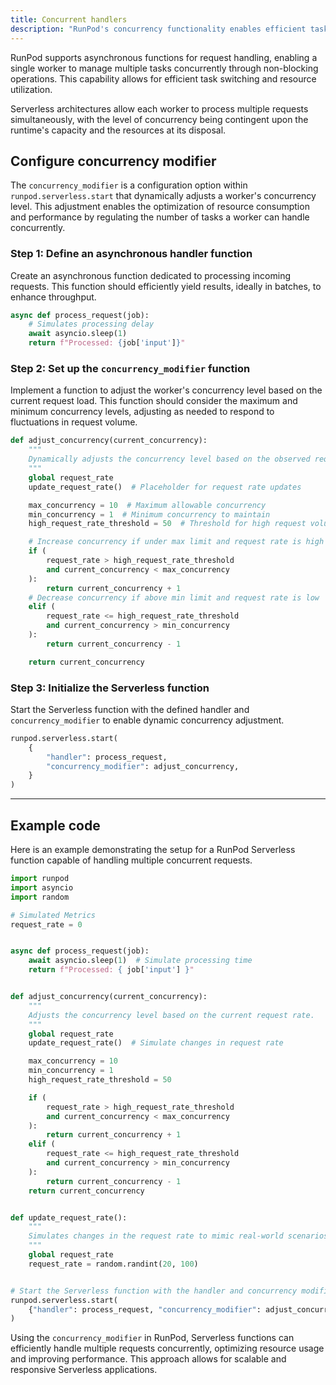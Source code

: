 ```yaml
---
title: Concurrent handlers
description: "RunPod's concurrency functionality enables efficient task handling through asynchronous requests, allowing a single worker to manage multiple tasks concurrently. The concurrency_modifier configures the worker's concurrency level to optimize resource consumption and performance."
---
```


RunPod supports asynchronous functions for request handling, enabling a single worker to manage multiple tasks concurrently through non-blocking operations. This capability allows for efficient task switching and resource utilization.

Serverless architectures allow each worker to process multiple requests simultaneously, with the level of concurrency being contingent upon the runtime's capacity and the resources at its disposal.

## Configure concurrency modifier

The `concurrency_modifier` is a configuration option within `runpod.serverless.start` that dynamically adjusts a worker's concurrency level. This adjustment enables the optimization of resource consumption and performance by regulating the number of tasks a worker can handle concurrently.

### Step 1: Define an asynchronous handler function

Create an asynchronous function dedicated to processing incoming requests.
This function should efficiently yield results, ideally in batches, to enhance throughput.

```python
async def process_request(job):
    # Simulates processing delay
    await asyncio.sleep(1)
    return f"Processed: {job['input']}"
```

### Step 2: Set up the `concurrency_modifier` function

Implement a function to adjust the worker's concurrency level based on the current request load.
This function should consider the maximum and minimum concurrency levels, adjusting as needed to respond to fluctuations in request volume.

```python
def adjust_concurrency(current_concurrency):
    """
    Dynamically adjusts the concurrency level based on the observed request rate.
    """
    global request_rate
    update_request_rate()  # Placeholder for request rate updates

    max_concurrency = 10  # Maximum allowable concurrency
    min_concurrency = 1  # Minimum concurrency to maintain
    high_request_rate_threshold = 50  # Threshold for high request volume

    # Increase concurrency if under max limit and request rate is high
    if (
        request_rate > high_request_rate_threshold
        and current_concurrency < max_concurrency
    ):
        return current_concurrency + 1
    # Decrease concurrency if above min limit and request rate is low
    elif (
        request_rate <= high_request_rate_threshold
        and current_concurrency > min_concurrency
    ):
        return current_concurrency - 1

    return current_concurrency
```

### Step 3: Initialize the Serverless function

Start the Serverless function with the defined handler and `concurrency_modifier` to enable dynamic concurrency adjustment.

```python
runpod.serverless.start(
    {
        "handler": process_request,
        "concurrency_modifier": adjust_concurrency,
    }
)
```

---

## Example code

Here is an example demonstrating the setup for a RunPod Serverless function capable of handling multiple concurrent requests.

```python
import runpod
import asyncio
import random

# Simulated Metrics
request_rate = 0


async def process_request(job):
    await asyncio.sleep(1)  # Simulate processing time
    return f"Processed: { job['input'] }"


def adjust_concurrency(current_concurrency):
    """
    Adjusts the concurrency level based on the current request rate.
    """
    global request_rate
    update_request_rate()  # Simulate changes in request rate

    max_concurrency = 10
    min_concurrency = 1
    high_request_rate_threshold = 50

    if (
        request_rate > high_request_rate_threshold
        and current_concurrency < max_concurrency
    ):
        return current_concurrency + 1
    elif (
        request_rate <= high_request_rate_threshold
        and current_concurrency > min_concurrency
    ):
        return current_concurrency - 1
    return current_concurrency


def update_request_rate():
    """
    Simulates changes in the request rate to mimic real-world scenarios.
    """
    global request_rate
    request_rate = random.randint(20, 100)


# Start the Serverless function with the handler and concurrency modifier
runpod.serverless.start(
    {"handler": process_request, "concurrency_modifier": adjust_concurrency}
)
```

Using the `concurrency_modifier` in RunPod, Serverless functions can efficiently handle multiple requests concurrently, optimizing resource usage and improving performance. This approach allows for scalable and responsive Serverless applications.
